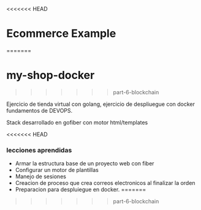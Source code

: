 <<<<<<< HEAD
# Ecommerce Example
=======
# my-shop-docker
>>>>>>> part-6-blockchain

Ejercicio de tienda virtual con golang, ejercicio de despliuegue con docker
fundamentos de DEVOPS.

Stack desarrollado en gofiber con motor html/templates

<<<<<<< HEAD
### lecciones aprendidas
- Armar la estructura base de un proyecto web con fiber
- Configurar un motor de plantillas
- Manejo de sesiones
- Creacion de proceso que crea correos electronicos al finalizar la orden
- Preparacion para despluiegue en docker.
=======



>>>>>>> part-6-blockchain
